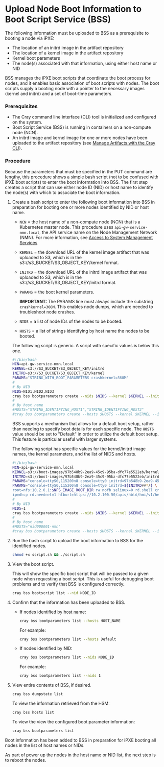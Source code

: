 # Upload Node Boot Information to Boot Script Service \(BSS\)

The following information must be uploaded to BSS as a prerequisite to booting a node via iPXE:

-   The location of an initrd image in the artifact repository
-   The location of a kernel image in the artifact repository
-   Kernel boot parameters
-   The node(s) associated with that information, using either host name or NID

BSS manages the iPXE boot scripts that coordinate the boot process for nodes, and it enables basic association of boot scripts with nodes. The boot scripts supply a booting node with a pointer to the necessary images \(kernel and initrd\) and a set of boot-time parameters.

### Prerequisites

-   The Cray command line interface \(CLI\) tool is initialized and configured on the system.
-   Boot Script Service \(BSS\) is running in containers on a non-compute node \(NCN\).
-   An initrd image and kernel image for one or more nodes have been uploaded to the artifact repository \(see [Manage Artifacts with the Cray CLI](../artifact_management/Manage_Artifacts_with_the_Cray_CLI.md)\).

### Procedure

Because the parameters that must be specified in the PUT command are lengthy, this procedure shows a simple bash script \(not to be confused with iPXE boot scripts\) to enter the boot information into BSS. The first step creates a script that can use either node ID \(NID\) or host name to identify the node\(s\) with which to associate the boot information.

1.  Create a bash script to enter the following boot information into BSS in preparation for booting one or more nodes identified by NID or host name.

    -   `NCN` = the host name of a non-compute node \(NCN\) that is a Kubernetes master node. This procedure uses `api-gw-service-nmn.local`, the API service name on the Node Management Network \(NMN\). For more information, see [Access to System Management Services](../network/Access_to_System_Management_Services.md).
    -   `KERNEL` = the download URL of the kernel image artifact that was uploaded to S3, which is in the s3://s3\_BUCKET/S3\_OBJECT\_KEY/kernel format.
    -   `INITRD` = the download URL of the initrd image artifact that was uploaded to S3, which is in the s3://s3\_BUCKET/S3\_OBJECT\_KEY/initrd format.
    -   `PARAMS` = the boot kernel parameters.

        **IMPORTANT:** The PARAMS line must always include the substring `crashkernel=360M`. This enables node dumps, which are needed to troubleshoot node crashes.

    -   `NIDS` = a list of node IDs of the nodes to be booted.
    -   `HOSTS` = a list of strings identifying by host name the nodes to be booted.

    The following script is generic. A script with specific values is below this one.

    ```bash
    #!/bin/bash
    NCN=api-gw-service-nmn.local
    KERNEL=s3://S3_BUCKET/S3_OBJECT_KEY/initrd
    INITRD=s3://S3_BUCKET/S3_OBJECT_KEY/kernel
    PARAMS="STRING_WITH_BOOT_PARAMETERS crashkernel=360M"
    #
    # By NID
    NIDS=NID1,NID2,NID3
    cray bss bootparameters create --nids $NIDS --kernel $KERNEL --initrd $INITRD --params $PARAMS
    #
    # By host name
    #HOSTS="STRING_IDENTIFYING_HOST1","STRING_IDENTIFYING_HOST2"
    #cray bss bootparameters create --hosts $HOSTS --kernel $KERNEL --initrd $INITRD --params $PARAMS
    ```

    BSS supports a mechanism that allows for a default boot setup, rather than needing to specify boot details for each specific node. The `HOSTS` value should be set to "Default" in order to utilize the default boot setup. This feature is particular useful with larger systems.

    The following script has specific values for the kernel/initrd image names, the kernel parameters, and the list of NIDS and hosts.

    ```bash
    #!/bin/bash
    NCN=api-gw-service-nmn.local
    KERNEL=s3://boot-images/97b548b9-2ea9-45c9-95ba-dfc77e5522eb/kernel
    INITRD=s3://boot-images/97b548b9-2ea9-45c9-95ba-dfc77e5522eb/initrd
    PARAMS="console=ttyS0,115200n8 console=tty0 initrd=97b548b9-2ea9-45c9-95ba-dfc77e5522eb root=nfs:$NCN:/var/lib/nfsroot/cmp000001_image rw nofb selinux=0 rd.net.timeout.carrier=20 crashkernel=360M"
    PARAMS="console=ttyS0,115200n8 console=tty0 initrd=${INITRD##*/} \
    root=nfs:10.2.0.1:$NFS_IMAGE_ROOT_DIR rw nofb selinux=0 rd.shell crashkernel=360M \
    ip=dhcp rd.neednet=1 htburl=https://10.2.100.50/apis/hbtd/hmi/v1/heartbeat"
    #
    # By NID
    NIDS=1
    cray bss bootparameters create --nids $NIDS --kernel $KERNEL --initrd $INITRD --params $PARAMS
    #
    # By host name
    #HOSTS="nid000001-nmn"
    #cray bss bootparameters create --hosts $HOSTS --kernel $KERNEL --initrd $INITRD --params $PARAMS
    ```

2.  Run the bash script to upload the boot information to BSS for the identified nodes.

    ```bash
    chmod +x script.sh && ./script.sh
    ```

3.  View the boot script.

    This will show the specific boot script that will be passed to a given node when requesting a boot script. This is useful for debugging boot problems and to verify that BSS is configured correctly.

    ```bash
    cray bss bootscript list --nid NODE_ID
    ```

4.  Confirm that the information has been uploaded to BSS.

    - If nodes identified by host name:

        ```bash
        cray bss bootparameters list --hosts HOST_NAME
        ```

        For example:

        ```bash
        cray bss bootparameters list --hosts Default
        ```

    - If nodes identified by NID:

        ```bash
        cray bss bootparameters list --nids NODE_ID
        ```

        For example:

        ```bash
        cray bss bootparameters list --nids 1
        ```

5.  View entire contents of BSS, if desired.

    ```bash
    cray bss dumpstate list
    ```

    To view the information retrieved from the HSM:

    ```bash
    cray bss hosts list
    ```

    To view the view the configured boot parameter information:

    ```bash
    cray bss bootparameters list
    ```

Boot information has been added to BSS in preparation for iPXE booting all nodes in the list of host names or NIDs.

As part of power up the nodes in the host name or NID list, the next step is to reboot the nodes.

